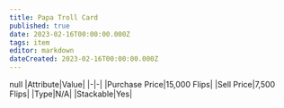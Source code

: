 ```yaml
---
title: Papa Troll Card
published: true
date: 2023-02-16T00:00:00.000Z
tags: item
editor: markdown
dateCreated: 2023-02-16T00:00:00.000Z
---
```


null
|Attribute|Value|
|-|-|
|Purchase Price|15,000 Flips|
|Sell Price|7,500 Flips|
|Type|N/A|
|Stackable|Yes|


